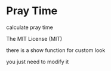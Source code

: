 Pray Time
======

calculate pray time

The MIT License (MIT)

there is a show function for custom look

you just need to modify it
